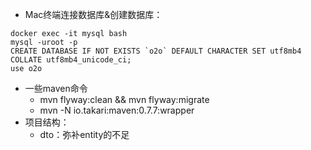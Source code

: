 
- Mac终端连接数据库&创建数据库：
```shell
docker exec -it mysql bash 
mysql -uroot -p
CREATE DATABASE IF NOT EXISTS `o2o` DEFAULT CHARACTER SET utf8mb4 COLLATE utf8mb4_unicode_ci;
use o2o
```
- 一些maven命令
  - mvn flyway:clean && mvn flyway:migrate
  - mvn -N io.takari:maven:0.7.7:wrapper
- 项目结构：
  - dto：弥补entity的不足